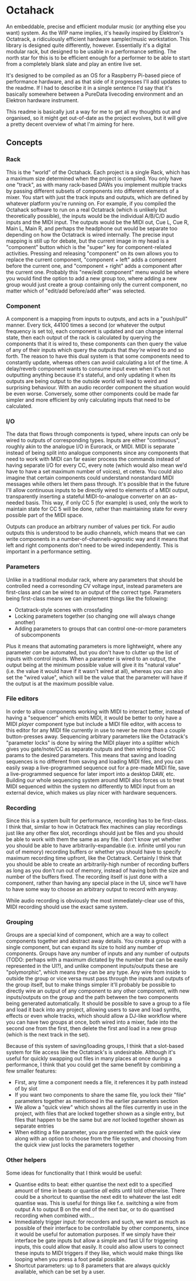 # Octahack

An embeddable, precise and efficient modular music (or anything else you want) system. As the WIP name implies, it's heavily inspired by Elektron's Octatrack, a ridiculously efficient hardware sampler/music workstation. This library is designed quite differently, however. Essentially it's a digital modular rack, but designed to be usable in a performance setting. The north star for this is to be efficient enough for a performer to be able to start from a completely blank slate and play an entire live set.

It's designed to be compiled as an OS for a Raspberry Pi-based piece of performance hardware, and as that side of it progresses I'll add updates to the readme. If I had to describe it in a single sentence I'd say that it's basically somewhere between a PureData livecoding environment and an Elektron hardware instrument.

This readme is basically just a way for me to get all my thoughts out and organised, so it might get out-of-date as the project evolves, but it will give a pretty decent overview of what I'm aiming for here.

## Concepts

### Rack

This is the "world" of the Octahack. Each project is a single Rack, which has a maximum size determined when the project is compiled. You only have one "track", as with many rack-based DAWs you implement multiple tracks by passing different subsets of components into different elements of a mixer. You start with just the track inputs and outputs, which are defined by whatever platform you're running on. For example, if you compiled the Octahack software to run on a real Octatrack (which is unlikely but theoretically possible), the inputs would be the individual A/B/C/D audio inputs and the MIDI input. The outputs would be the MIDI out, Cue L, Cue R, Main L, Main R, and perhaps the headphone out would be separate too depending on how the Octatrack is wired internally. The precise input mapping is still up for debate, but the current image in my head is a "component" button which is the "super" key for component-related activities. Pressing and releasing "component" on its own allows you to replace the current component, "component + left" adds a component before the current one, and "component + right" adds a component after the current one. Probably this "new/edit component" menu would be where you would find the option to add a new group too, where adding a new group would just create a group containing only the current component, no matter which of "edit/add before/add after" was selected.

### Component

A component is a mapping from inputs to outputs, and acts in a "push/pull" manner. Every tick, 44100 times a second (or whatever the output frequency is set to), each component is updated and can change internal state, then each output of the rack is calculated by querying the components that it is wired to, these components can then query the value of any of their inputs which query the outputs that _they're_ wired to and so forth. The reason to have this dual system is that some components need to constantly update, whereas others can avoid calculating a lot of the time. A delay/reverb component wants to consume input even when it's not outputting anything because it's stateful, and only updating it when its outputs are being output to the outside world will lead to weird and surprising behaviour. With an audio recorder component the situation would be even worse. Conversely, some other components could be made far simpler and more efficient by only calculating inputs that need to be calculated.

### I/O

The data that flows through components is typed, where inputs can only be wired to outputs of corresponding types. Inputs are either "continuous", roughly akin to the analogue I/O in Eurorack, or MIDI. MIDI is separate instead of being split into analogue components since any components that need to work with MIDI can far easier process the commands instead of having separate I/O for every CC, every note (which would also mean we'd have to have a set maximum number of voices), et cetera. You could also imagine that certain components could understand nonstandard MIDI messages while others let them pass through. It's possible that in the future I'll allow continuous inputs to be directly wired to elements of a MIDI output, transparently inserting a stateful MIDI-to-analogue converter on an as-needed basis. This way, if only CC 5 (for example) is used, only the work to maintain state for CC 5 will be done, rather than maintaining state for every possible part of the MIDI space.

Outputs can produce an arbitrary number of values per tick. For audio outputs this is understood to be audio channels, which means that we can write components in a number-of-channels-agnostic way and it means that left and right components don't need to be wired independently. This is important in a performance setting.

### Parameters

Unlike in a traditional modular rack, where any parameters that should be controlled need a corresonding CV voltage input, instead parameters are first-class and can be wired to an output of the correct type. Parameters being first-class means we can implement things like the following:

- Octatrack-style scenes with crossfading
- Locking parameters together (so changing one will always change another)
- Adding parameters to groups that can control one-or-more parameters of subcomponents

Plus it means that automating parameters is more lightweight, where any parameter _can_ be automated, but you don't have to clutter up the list of inputs with control inputs. When a parameter is wired to an output, the output being at the minimum possible value will give it its "natural value" (i.e. the value it would have if it wasn't wired at all), whereas you can also set the "wired value", which will be the value that the parameter will have if the output is at the maximum possible value.

### File editors

In order to allow components working with MIDI to interact better, instead of having a "sequencer" which emits MIDI, it would be better to only have a MIDI _player_ component type but include a MIDI file editor, with access to this editor for any MIDI file currently in use to never be more than a couple button-presses away. Sequencing arbitrary parameters like the Octatrack's "parameter locks" is done by wiring the MIDI player into a splitter which gives you gate/note/CC as separate outputs and then wiring those CC params to the desired parameters. This means that saving and loading sequences is no different from saving and loading MIDI files, and you can easily swap a live-programmed sequence out for a pre-made MIDI file, save a live-programmed sequence for later import into a desktop DAW, etc. Building our whole sequencing system around MIDI also forces us to treat MIDI sequenced within the system no differently to MIDI input from an external device, which makes us play nicer with hardware sequencers.

### Recording

Since this is a system built for performance, recording has to be first-class. I think that, similar to how in Octatrack flex machines can play recordings just like any other flex slot, recordings should just be files and you should be able to work with them the same as any file. I don't know yet whether you should be able to have arbitrarily-expandable (i.e. infinite until you run out of memory) recording buffers or whether you should have to specify maximum recording time upfront, like the Octatrack. Certainly I think that you should be able to create an arbitrarily-high number of recording buffers as long as you don't run out of memory, instead of having both the size and number of the buffers fixed. The recording itself is just done with a component, rather than having any special place in the UI, since we'll have to have some way to choose an arbitrary output to record with anyway.

While audio recording is obviously the most immediately-clear use of this, MIDI recording should use the exact same system.

### Grouping

Groups are a special kind of component, which are a way to collect components together and abstract away details. You create a group with a single component, but can expand its size to hold any number of components. Groups have any number of inputs and any number of outputs (TODO: perhaps with a maximum dictated by the number that can be easily represented in the UI?), and unlike component inputs/outputs these are "polymorphic", which means they can be any type. Any wire from inside to outside the group or vice versa must pass through the inputs and outputs of the group itself, but to make things simpler it'll probably be possible to directly wire an output of any component to any other component, with new inputs/outputs on the group and the path between the two components being generated automatically. It should be possible to save a group to a file and load it back into any project, allowing users to save and load synths, effects or even whole tracks, which should allow a DJ-like workflow where you can have two groups at once, both wired into a mixer, fade into the second one from the first, then delete the first and load in a new group (which is the next track in the set).

Because of this system of saving/loading groups, I think that a slot-based system for file access like the Octatrack's is undesirable. Although it's useful for quickly swapping out files in many places at once during a performance, I think that you could get the same benefit by combining a few smaller features:

- First, any time a component needs a file, it references it by path instead of by slot
- If you want two components to share the same file, you lock their "file" parameters together as mentioned in the earlier parameters section
- We allow a "quick view" which shows all the files currently in use in the project, with files that are locked together shown as a single entry, but files that happen to be the same but are _not_ locked together shown as separate entries
- When editing a file parameter, you are presented with the quick view along with an option to choose from the file system, and choosing from the quick view just locks the parameters together

### Other helpers

Some ideas for functionality that I think would be useful:

- Quantise edits to beat: either quantise the next edit to a specified amount of time in beats or quantise _all_ edits until told otherwise. There could be a shortcut to quantise the next edit to whatever the last edit quantise was. This is useful for things like f.e. switching a wire from output A to output B on the end of the next bar, or to do quantised recording when combined with...
- Immediately trigger input: for recorders and such, we want as much as possible of their interface to be controllable by other components, since it would be useful for automation purposes. If we simply have their interface be gate inputs but allow a simple and fast UI for triggering inputs, this could allow that easily. It could also allow users to connect these inputs to MIDI triggers if they like, which would make things like looping when you press a foot pedal possible.
- Shortcut parameters: up to 8 parameters that are always quickly available, which can be set by a user.
